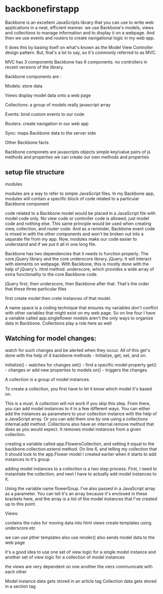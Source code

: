 # backbonefirstapp

Backbone is an excellent JavaScripts library that you can use to write web applications in a neat, efficient manner. we  use Backbone's models, views and collections to manage  information and to display it on a webpage. And then we use events and routers to create navigational logic in my web app.

 It does this by basing itself on what's known as the Model View Controller design pattern. But, that's a lot to say, so it's commonly referred to as MVC.

 MVC has 3 components Backbone has 6 components.
 no controllers in recent versions of the library.


 Backbone components are :

 Models: store data 

 Views display model data onto a web page

 Collections: a group of models really javascript 		array

 Events: bind custom events to our code 

 Routers: create navigation in our web app


 Sync: maps Backbone data to the server side

 Other Backbone facts

 Backbone componets are javascripts objects
 simple key/value pairs of js methods and properties 
 we can create our own methods and properties 

 setup file structure
 ------------------
 modules

  modules are a way to refer to simple JavaScript files. In my Backbone app, modules will contain a specific block of code related to a particular Backbone component

  code related to a Backbone model would be placed in a JavaScript file with model code only. No view code or controller code is allowed, just model code and nothing else. This same principle would be used when creating view, collection, and router code. And as a reminder, Backbone event code is mixed in with the other components and won't be broken out into a separate file from my app. Now, modules make our code easier to understand and if we put it all in one long file.

  <script src="js/libs/jquery-3.2.0.min.js"></script> 
  <script src="js/libs/underscore-min.js"></script> 
  <script src="js/libs/backbone-min.js"></script> 

Backbone has two dependencies that it needs to function properly. The core jQuery library and the core underscore library.  jQuery. It will  interact with elements on  webpage. With Backbone, this is mostly done with the help of jQuery's .html method. underscore, which provides a wide array of extra functionality to the core Backbone code.



 jQuery first, then underscore, then Backbone after that. That's the order that these three particular files




first create model then crete instances of that model.

A name space is a coding technique that ensures my variables don't conflict with other variables that might exist on my web page. So on line four I have a variable called app.singleflower 
models aren't the only ways to organize data in Backbone. Collections play a role here as well

Watching for model changes:
-----------------------------

watch for such changes and be alerted when they occur. All of this get's done with the help of 4 backbone methods - Initialize, get, set, and on.

initialize() - watches for changes
set() - find a specific model property
get() - changes or add new properties to models
on() - triggers the changes

 A collection is a group of model instances.

 To create a collection, you first have to let it know which model it's based on.

This is a must. A collection will not work if you skip this step. From there, you can add model instances to it in a few different ways. You can either add the instances as parameters to your collection instance with the help of a JavaScript array. Or you can add them one by one using a collections internal.add method. Collections also have an internal.remove method that does as you would expect. It removes model instances from a given collection.

creating a variable called app.FlowersCollection, and setting it equal to the backbone.collection.extend method. On line 6, and telling my collection that it should look to the app.Flower model I created earlier when it starts to add instances to it's group

adding model instances to a collection is a two step process. First, I need to instantiate the collection, and next I have to actually add model instances to it.

Using the variable name flowerGoup. I've also passed in a JavaScript array as a parameter. You can tell it's an array because it's enclosed in these brackets here, and the array is a list of the model instances that I've created up to this point.



Views:


contains the rules for moving data into html
views create templates using underscore etc

we can use pther templates also
use render() also sends model data to the web page

it's a good idea to use one set of view logic for a single model instance and another set of view logic for a collection of model instances

the views are very dependent on one another
the viers communicate with each other

Model instance data gets stored in an article tag
Collection data gets stored in a section tag